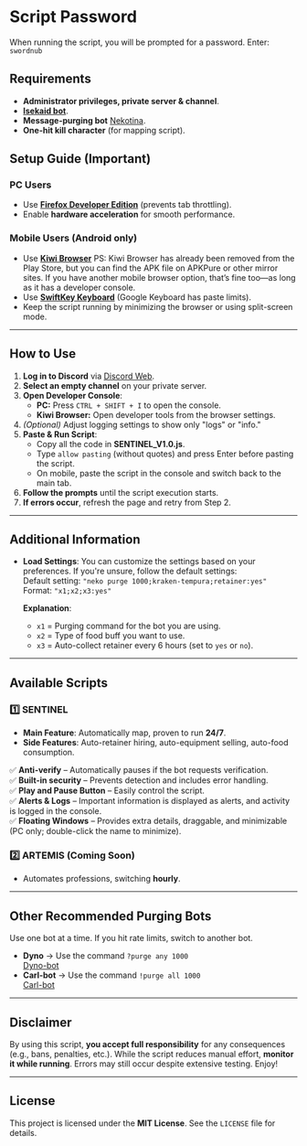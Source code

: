 # Script Password
When running the script, you will be prompted for a password.
Enter: `swordnub`

## **Requirements**
- **Administrator privileges, private server & channel**.
- [**Isekaid bot**](https://top.gg/bot/989440183428599849).
- **Message-purging bot** [Nekotina](https://top.gg/bot/429457053791158281).
- **One-hit kill character** (for mapping script).

## **Setup Guide** (Important)
### **PC Users**
- Use [**Firefox Developer Edition**](https://www.mozilla.org/en-US/firefox/developer/) 
 (prevents tab throttling).
- Enable **hardware acceleration** for smooth performance.

### **Mobile Users** (Android only)
- Use [**Kiwi Browser**](https://apkpure.com/kiwi-browser-fast-quiet/com.kiwibrowser.browser)
PS: Kiwi Browser has already been removed from the Play Store, but you can find the APK file on APKPure or other mirror sites. If you have another mobile browser option, that’s fine too—as long as it has a developer console.
- Use [**SwiftKey Keyboard**](https://play.google.com/store/apps/details?id=com.touchtype.swiftkey) (Google Keyboard has paste limits).
- Keep the script running by minimizing the browser or using split-screen mode.

---

## **How to Use**
1. **Log in to Discord** via [Discord Web](https://discord.com/app).
2. **Select an empty channel** on your private server.
3. **Open Developer Console**:
   - **PC:** Press `CTRL + SHIFT + I` to open the console.  
   - **Kiwi Browser:** Open developer tools from the browser settings.
4. *(Optional)* Adjust logging settings to show only "logs" or "info."
5. **Paste & Run Script**:
   - Copy all the code in **SENTINEL_V1.0.js**.
   - Type `allow pasting` (without quotes) and press Enter before pasting the script.
   - On mobile, paste the script in the console and switch back to the main tab.
6. **Follow the prompts** until the script execution starts.
7. **If errors occur**, refresh the page and retry from Step 2.

---

## **Additional Information**
- **Load Settings**: You can customize the settings based on your preferences. If you're unsure, follow the default settings:  
  Default setting: `"neko purge 1000;kraken-tempura;retainer:yes"`  
  Format: `"x1;x2;x3:yes"`

  **Explanation**:
  - `x1` = Purging command for the bot you are using.
  - `x2` = Type of food buff you want to use.
  - `x3` = Auto-collect retainer every 6 hours (set to `yes` or `no`).

---

## **Available Scripts**
### **1️⃣ SENTINEL**
- **Main Feature**: Automatically map, proven to run **24/7**.
- **Side Features**: Auto-retainer hiring, auto-equipment selling, auto-food consumption.

✅ **Anti-verify** – Automatically pauses if the bot requests verification.  
✅ **Built-in security** – Prevents detection and includes error handling.  
✅ **Play and Pause Button** – Easily control the script.  
✅ **Alerts & Logs** – Important information is displayed as alerts, and activity is logged in the console.  
✅ **Floating Windows** – Provides extra details, draggable, and minimizable (PC only; double-click the name to minimize).  

### **2️⃣ ARTEMIS** (Coming Soon)
- Automates professions, switching **hourly**.

---

## **Other Recommended Purging Bots**
Use one bot at a time. If you hit rate limits, switch to another bot.

- **Dyno** → Use the command `?purge any 1000`  
  [Dyno-bot](https://top.gg/bot/155149108183695360)  
- **Carl-bot** → Use the command `!purge all 1000`  
  [Carl-bot](https://top.gg/bot/235148962103951360)  

---

## **Disclaimer**
By using this script, **you accept full responsibility** for any consequences (e.g., bans, penalties, etc.). While the script reduces manual effort, **monitor it while running**. Errors may still occur despite extensive testing. Enjoy!

---

## **License**
This project is licensed under the **MIT License**. See the `LICENSE` file for details.
